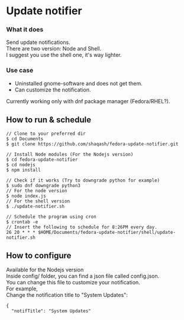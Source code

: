 # Update notifier
### What it does
Send update notifications.  
There are two version: Node and Shell.  
I suggest you use the shell one, it's way lighter.  
### Use case
* Uninstalled gnome-software and does not get them.
* Can customize the notification.

Currently working only with dnf package manager (Fedora/RHEL?).

## How to run & schedule
```
// Clone to your preferred dir
$ cd Documents
$ git clone https://github.com/shaqash/fedora-update-notifier.git

// Install Node modules (For the Nodejs version)
$ cd fedora-update-notifier
$ cd nodejs
$ npm install

// Check if it works (Try to downgrade python for example)
$ sudo dnf downgrade python3
// For the node version
$ node index.js
// For the shell version
$ ./update-notifier.sh

// Schedule the program using cron
$ crontab -e
// Insert the following to schedule for 8:26PM every day.
26 20 * * * $HOME/Documents/fedora-update-notifier/shell/update-notifier.sh
```
## How to configure
Available for the Nodejs version  
Inside config/ folder, you can find a json file called config.json.  
You can change this file to customize your notification.  
For example,  
Change the notification title to "System Updates":  
```
{
  "notifTitle": "System Updates"
```
